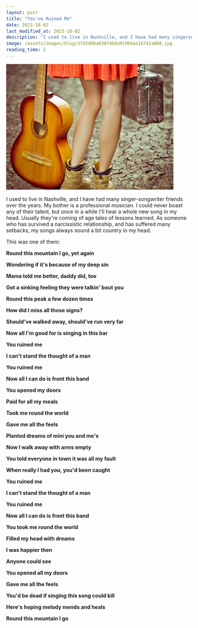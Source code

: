 ```yaml
---
layout: post
title: "You've Ruined Me"
date: 2023-10-02
last_modified_at: 2023-10-02
description: "I used to live in Nashville, and I have had many singersongwriter friends over the years. My bother is a professional musician. I could never boast any of their talent, but once i…"
image: /assets/images/blog/37d5d08a03074b9a91969aa16741a088.jpg
reading_time: 2
---
```


![ree](/assets/images/blog/37d5d08a03074b9a91969aa16741a088.jpg)

I used to live in Nashville, and I have had many singer-songwriter friends over the years. My bother is a professional musician. I could never boast any of their talent, but once in a while I'll hear a whole new song in my head. Usually they're coming of age tales of lessons learned. As someone who has survived a narcissistic relationship, and has suffered many setbacks, my songs always sound a bit country in my head.

This was one of them:

**Round this mountain I go, yet again**

**Wondering if it's because of my deep sin**

**Mama told me better, daddy did, too**

**Got a sinking feeling they were talkin' bout you**

**Round this peak a few dozen times**

**How did I miss all those signs?**

**Should've walked away, should've run very far**

**Now all I'm good for is singing in this bar**

**You ruined me**

**I can't stand the thought of a man**

**You ruined me**

**Now all I can do is front this band**

**You opened my doors**

**Paid for all my meals**

**Took me round the world**

**Gave me all the feels**

**Planted dreams of mini you and me's**

**Now I walk away with arms empty**

**You told everyone in town it was all my fault**

**When really I had you, you'd been caught**

**You ruined me**

**I can't stand the thought of a man**

**You ruined me**

**Now all I can do is front this band**

**You took me round the world**

**Filled my head with dreams**

**I was happier then**

**Anyone could see**

**You opened all my doors**

**Gave me all the feels**

**You'd be dead if singing this song could kill**

**Here's hoping melody mends and heals**

**Round this mountain I go**
